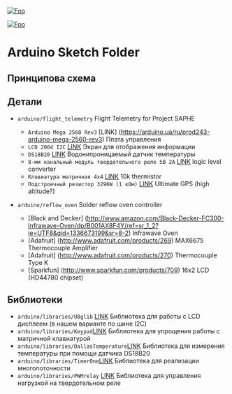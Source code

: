 [![Foo](https://img.shields.io/badge/README-ENGLISH-blueviolet.svg?style=flat-square)](https://github-com.translate.goog/MaximTelyatnick/HouseHeating?_x_tr_sl=ru&_x_tr_tl=en)  

[![Foo](https://img.shields.io/badge/README-UKRAINE-blueyellow.svg?style=flat-square)](https://github-com.translate.goog/MaximTelyatnick/HouseHeating?_x_tr_sl=ru&_x_tr_tl=uл) 

Arduino Sketch Folder
=====================
Принципова схема
--------
Детали
--------
* `arduino/flight_telemetry` Flight Telemetry for Project SAPHE
  * `Arduino Mega 2560 Rev3` [LINK] (https://arduino.ua/ru/prod243-arduino-mega-2560-rev3) Плата управления
  * `LCD 2004 I2C` [LINK](https://arduino.ua/ru/prod1932-lcd-2004-i2c-simvolnii-displei-20x4-jeltii) Экран для отображения информации
  * `DS18B20` [LINK]([http://www.adafruit.com/products/243](https://arduino.ua/ru/prod414-temperatyrnii-datchik-vodonepronicaemii-ds18b20)) Водонипроницаемый датчик температуры
  * `8-ми канальный модуль твердотельного реле 5В 2А` [LINK]([https://www.adafruit.com/products/757](https://arduino.ua/ru/prod1415-8-mi-kanalnii-modyl-tverdotelnogo-rele-5v-2a-low-level)) logic level converter
  * `Клавиатура матричная 4х4` [LINK](https://arduino.ua/ru/prod316-klaviatyra-matrichnaya-4h4) 10k thermistor
  * `Подстроечный резистор 3296W (1 кОм)` [LINK](https://arduino.ua/ru/prod5553-podstroechnii-rezistor-3296w-1-kom-1sht) Ultimate GPS (high altitude?)

* `arduino/reflow_oven` Solder reflow oven controller
	* [Black and Decker] (http://www.amazon.com/Black-Decker-FC300-Infrawave-Oven/dp/B001AX8F4Y/ref=sr_1_2?ie=UTF8&qid=1336673199&sr=8-2) Infrawave Oven
	* [Adafruit] (http://www.adafruit.com/products/269) MAX6675 Thermocouple Amplifier
	* [Adafruit] (http://www.adafruit.com/products/270) Thermocouple Type K
	* [Sparkfun] (http://www.sparkfun.com/products/709) 16x2 LCD (HD44780 chipset)


Библиотеки
---------
* `arduino/libraries/U8glib` [LINK](https://www.arduino.cc/reference/en/libraries/u8glib/) Библиотека для работы с LCD дисплеем (в нашем варианте по шине I2C)
* `arduino/libraries/Keypad`[LINK](https://playground.arduino.cc/Code/Keypad/) Библиотека для упрощения работы с матричной клавиатурой
* `arduino/libraries/DallasTemperature`[LINK](https://playground.arduino.cc/Code/Timer1/) Библиотека для измерения температуры при помощи датчика DS18B20 
* `arduino/libraries/TimerOne`[LINK](https://playground.arduino.cc/Code/Timer1/) Библиотека для реализации многопоточности
* `arduino/libraries/PWMrelay` [LINK](https://github.com/GyverLibs/PWMrelay) Библиотека для управления нагрузкой на твердотельном реле 
